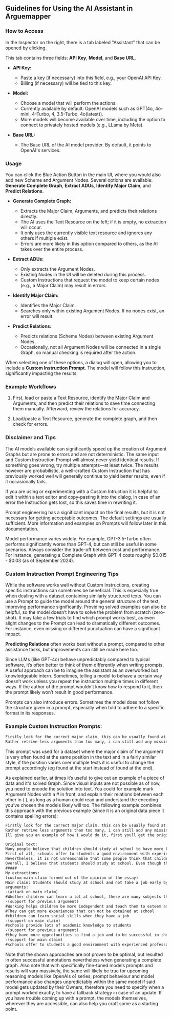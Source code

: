 ## Guidelines for Using the AI Assistant in Arguemapper

### How to Access

In the Inspector on the right, there is a tab labeled "Assistant" that can be opened by clicking.

This tab contains three fields: **API Key**, **Model**, and **Base URL**.

- **API Key:**
  - Paste a key (if necessary) into this field, e.g., your OpenAI API Key.
  - Billing (if necessary) will be tied to this key.

- **Model:**
  - Choose a model that will perform the actions.
  - Currently available by default: OpenAI models such as GPT(4o, 4o-mini, 4-Turbo, 4, 3.5-Turbo, 4o(latest)).
  - More models will become available over time, including the option to connect to privately hosted models (e.g., LLama by Meta).

- **Base URL:**
  - The Base URL of the AI model provider. By default, it points to OpenAI's services.

### Usage

You can click the Blue Action Button in the main UI, where you would also add new Scheme and Argument Nodes. Several options are available: **Generate Complete Graph**, **Extract ADUs**, **Identify Major Claim**, and **Predict Relations**.

- **Generate Complete Graph:**
  - Extracts the Major Claim, Arguments, and predicts their relations directly.
  - The AI uses the Text Resource on the left; if it is empty, no extraction will occur.
  - It only uses the currently visible text resource and ignores any others if multiple exist.
  - Errors are more likely in this option compared to others, as the AI takes over the entire process.

- **Extract ADUs:**
  - Only extracts the Argument Nodes.
  - Existing Nodes in the UI will be deleted during this process.
  - Custom Instructions that request the model to keep certain nodes (e.g., a Major Claim) may result in errors.

- **Identify Major Claim:**
  - Identifies the Major Claim.
  - Searches only within existing Argument Nodes. If no nodes exist, an error will result.

- **Predict Relations:**
  - Predicts relations (Scheme Nodes) between existing Argument Nodes.
  - Occasionally, not all Argument Nodes will be connected in a single Graph, so manual checking is required after the action.

When selecting one of these options, a dialog will open, allowing you to include a **Custom Instruction Prompt**. The model will follow this instruction, significantly impacting the results.

### Example Workflows

1. First, load or paste a Text Resource, identify the Major Claim and Arguments, and then predict their relations to save time connecting them manually. Afterward, review the relations for accuracy.
   
2. Load/paste a Text Resource, generate the complete graph, and then check for errors.

### Disclaimer and Tips

The AI models available can significantly speed up the creation of Argument Graphs but are prone to errors and are not deterministic. The same input and Custom Instruction Prompt will almost never yield identical results. If something goes wrong, try multiple attempts—at least twice. The results however are probabilistic, a well-crafted Custom Instruction that has previously worked well will generally continue to yield better results, even if it occasionally fails.

If you are using or experimenting with a Custom Intruction it is helpful to edit it within a text editor and copy-pasting it into the dialog, in case of an error the Instruction gets lost, so this saves time in rewriting it.

Prompt engineering has a significant impact on the final results, but it is not necessary for getting acceptable outcomes. The default settings are usually sufficient. More information and examples on Prompts will follow later in this documentation.

Model performance varies widely. For example, GPT-3.5-Turbo often performs significantly worse than GPT-4, but can still be useful in some scenarios. Always consider the trade-off between cost and performance. For instance, generating a Complete Graph with GPT-4 costs roughly $0.015 - $0.03 (as of September 2024).

### Custom Instruction Prompt Engineering Tips

While the software works well without Custom Instructions, creating specific instructions can sometimes be beneficial. This is especially true when dealing with a dataset containing similarly structured texts. You can use a Prompt to guide the model around the general structure of the text, improving performance significantly. Providing solved examples can also be helpful, so the model doesn’t have to solve the problem from scratch (zero-shot). It may take a few trials to find which prompt works best, as even slight changes to the Prompt can lead to dramatically different outcomes. For instance, even missing or different punctuation can have a significant impact.

**Predicting Relations** often works best without a prompt, compared to other assistance tasks, but improvements can still be made here too.

Since LLMs (like GPT-4o) behave unpredictably compared to typical software, it’s often better to think of them differently when writing prompts. A useful approach can be to imagine the assistant as an overworked but knowledgeable intern. Sometimes, telling a model to behave a certain way doesn’t work unless you repeat the instruction multiple times in different ways. If the author of the prompt wouldn’t know how to respond to it, then the prompt likely won’t result in good performance.

Prompts can also introduce errors. Sometimes the model does not follow the structure given in a prompt, especially when told to adhere to a specific format in its responses.

### Example Custom Instruction Prompts:
```txt
Firstly look for the correct major claim, this can be usually found at the end of the given essay, eg "in conclusion i think xyz is good" then the major claim would be "xyz is good" and the arguments are there to exacerbate this.
Rather retrive less arguments than too many, i can still add any missing one manually afterwards. Think step by step.
```
This prompt was used for a dataset where the major claim of the argument is very often found at the same position in the text and in a fairly similar style, if the position varies over multiple texts it is useful to change the prompt accordingly (eg found at the start instead of found at the end).

As explained earlier, at times it’s useful to give out an example of a piece of data and it's solved Graph. Since visual inputs are not possible as of now, you need to encode the solution into text. You could for example mark Argument Nodes with a # in front, and explain their relations between each other in ( ), as long as a human could read and understand the encoding you’ve chosen the models likely will too.
The following example combines this approach with the previous example (since it is an original data piece it contains spelling errors):


```txt
Firstly look for the correct major claim, this can be usually found at the end of the given essay, eg "in conclusion i think xyz is good" then the major claim would be "xyz is good" and the arguments are there to exacerbate this.
Rather retrive less arguments than too many, i can still add any missing one manually afterwards. Think step by step.
Ill give you an example of how i would do it, first youll get the original text, and then my extractions, first the major claim, followed by connection information eg -(support to main claim) means the connection goes to the main claim as a support, # signifies an individual argument:

Original text:
Many people believe that children should study at school to have more knowledge that prepare better for their future. Others, however, think that these children may disrupt their school work and should be allowed to leave school early to find a job. Personally, I tend to agree with the point of view that student have to be forced to study at school.
First of all, schools offer to students a good environment with experienced professors and high quality programs for studying. It creates the best conditions for students education and can force them to focus on their school work instead of wasting their time to do useless things. Second of all, schools provide lots of academic knowledge to students. Students may learn professional skills, expand their understandings and gain experiences. Therefore, they have more opprotunities to find a job and to be successful in the future. For example, as we know, employer always prefer to hire an employee of high degree who have professional skills.
Nevertheless, it is not unreasonable that some people think that children should interrupt their school work and get a job. Whether children can learn a lot at school, there are many subjects that will be of little value to them in the future. Furthermore, children can learn social skills when they have a job. They can get more experiences that can not be obtained at school. Working helps children be more independent and teach them to esteem and manage the money that they've earned.
Overall, I believe that students should study at school. Even though there are some advantages of leaving school to find a job, studying at school is always the best choice for children's future. There are many ways that can train children to learn independent and social skills instead of getting a job.
#####
My extractions:
(custom main claim formed out of the opinion of the essay)
Main claim: Students should study at school and not take a job early by dropping out
arguments:
-(attack on main claim)
#Whether children can learn a lot at school, there are many subjects that will be of little value to them in the future
-(support for previous argument)
#Working helps children be more independent and teach them to esteem and manage the money that they've earned
#They can get more experiences that can not be obtained at school
#children can learn social skills when they have a job
-(support on main claim)
#schools provide lots of academic knowledge to students
-(support for previous argument)
#they have more opprotunities to find a job and to be successful in the future
-(support for main claim)
#schools offer to students a good environment with experienced professors and high quality programs for studying
```

Note that the shown approaches are not proven to be optimal, but resulted in often successful annotations nevertheless when generating a complete graph.
Also note that with specifically fine-tuned models prompts and results will vary massively, the same will likely be true for upcoming reasoning models like OpenAIs o1 series, prompt behaviour and model performance also changes unpredictably within the same model if said model gets updated by their Owners, therefore you need to specify when a prompt worked exactly, to have a fallback strategy in case of an update.
If you have trouble coming up with a prompt, the models themselves, wherever they are accessible, can also help you craft some as a starting point.
